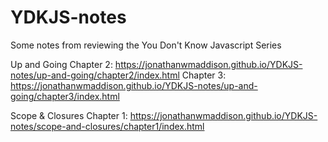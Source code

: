 # YDKJS-notes
Some notes from reviewing the You Don't Know Javascript Series

Up and Going
Chapter 2: https://jonathanwmaddison.github.io/YDKJS-notes/up-and-going/chapter2/index.html
Chapter 3: https://jonathanwmaddison.github.io/YDKJS-notes/up-and-going/chapter3/index.html

Scope & Closures
Chapter 1: https://jonathanwmaddison.github.io/YDKJS-notes/scope-and-closures/chapter1/index.html 
